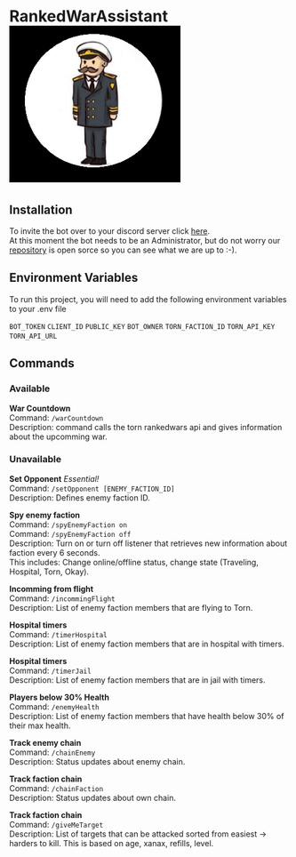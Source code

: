 # RankedWarAssistant ![A Torn Discord bot that assists in ranked wars.](/AdmiralProfile.png)

## Installation

To invite the bot over to your discord server
click [here](https://discord.com/api/oauth2/authorize?client_id=932550905713270836&permissions=8&scope=bot%20applications.commands).
\
At this moment the bot needs to be an Administrator, but do
not worry our [repository](https://github.com/ibramsterdam/RankedWarAssistant) is open
sorce so you can see what we are up to :-).

## Environment Variables

To run this project, you will need to add the following environment variables to your .env file

`BOT_TOKEN`
`CLIENT_ID`
`PUBLIC_KEY`
`BOT_OWNER`
`TORN_FACTION_ID`
`TORN_API_KEY`
`TORN_API_URL`

## Commands

### Available

**War Countdown**
\
Command: `/warCountdown`
\
Description: command calls the torn rankedwars api and gives
information about the upcomming war.

### Unavailable

**Set Opponent** _Essential!_
\
Command: `/setOpponent [ENEMY_FACTION_ID]`
\
Description: Defines enemy faction ID.

**Spy enemy faction**
\
Command: `/spyEnemyFaction on`
\
Command: `/spyEnemyFaction off`
\
Description: Turn on or turn off listener that retrieves new information
about faction every 6 seconds.
\
This includes: Change online/offline status,
change state (Traveling, Hospital, Torn, Okay).

**Incomming from flight**
\
Command: `/incommingFlight`
\
Description: List of enemy faction members that are flying
to Torn.

**Hospital timers**
\
Command: `/timerHospital`
\
Description: List of enemy faction members that are in
hospital with timers.

**Hospital timers**
\
Command: `/timerJail`
\
Description: List of enemy faction members that are in
jail with timers.

**Players below 30% Health**
\
Command: `/enemyHealth`
\
Description: List of enemy faction members that have health
below 30% of their max health.

**Track enemy chain**
\
Command: `/chainEnemy`
\
Description: Status updates about enemy chain.

**Track faction chain**
\
Command: `/chainFaction`
\
Description: Status updates about own chain.

**Track faction chain**
\
Command: `/giveMeTarget`
\
Description: List of targets that can be attacked sorted from easiest -> harders to kill.
This is based on age, xanax, refills, level.
